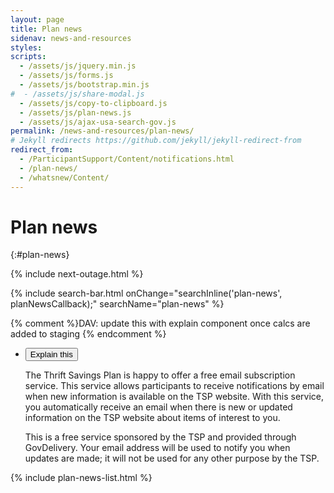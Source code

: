 ```yaml
---
layout: page
title: Plan news
sidenav: news-and-resources
styles:
scripts:
  - /assets/js/jquery.min.js
  - /assets/js/forms.js
  - /assets/js/bootstrap.min.js
#  - /assets/js/share-modal.js
  - /assets/js/copy-to-clipboard.js
  - /assets/js/plan-news.js
  - /assets/js/ajax-usa-search-gov.js
permalink: /news-and-resources/plan-news/
# Jekyll redirects https://github.com/jekyll/jekyll-redirect-from
redirect_from:
  - /ParticipantSupport/Content/notifications.html
  - /plan-news/
  - /whatsnew/Content/
---
```


# Plan news
{:#plan-news}

{% include next-outage.html %}

<section class="subscribe-or-search" markdown="1">
{% include search-bar.html  onChange="searchInline('plan-news', planNewsCallback);" searchName="plan-news" %}

{% comment %}DAV: update this with explain component once calcs are added to staging {% endcomment %}
<ul class="usa-accordion explain-this subscribe">
  <li>
    <button class="usa-accordion-button" aria-expanded="false" aria-controls="subscribe">Explain this</button>
    <div id="subscribe" class="usa-accordion-content">
    <p>The Thrift Savings Plan is happy to offer a free email subscription service. This service allows participants to receive notifications by email when new information is available on the TSP website. With this service, you automatically receive an email when there is new or updated information on the TSP website about items of interest to you.</p>
    <p>This is a free service sponsored by the TSP and provided through GovDelivery. Your email address will be used to notify you when updates are made; it will not be used for any other purpose by the TSP.</p>
    </div>
  </li>
</ul>
</section>


{% include plan-news-list.html %}
